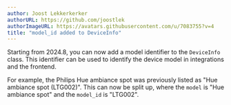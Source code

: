 ```yaml
---
author: Joost Lekkerkerker
authorURL: https://github.com/joostlek
authorImageURL: https://avatars.githubusercontent.com/u/7083755?v=4
title: "model_id added to DeviceInfo"
---
```


Starting from 2024.8, you can now add a model identifier to the `DeviceInfo` class. This identifier can be used to identify the device model in integrations and the frontend.

For example, the Philips Hue ambiance spot was previously listed as "Hue ambiance spot (LTG002)". This can now be split up, where the `model` is "Hue ambiance spot" and the `model_id` is "LTG002".